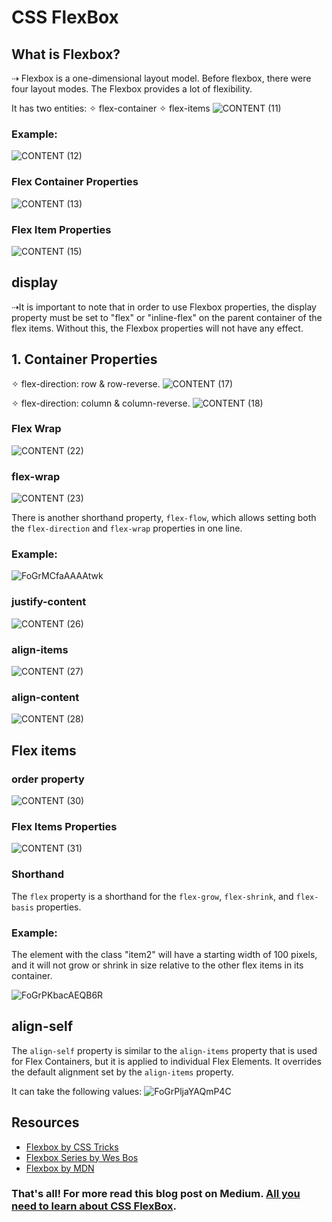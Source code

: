 # CSS FlexBox

## What is Flexbox?

⇢ Flexbox is a one-dimensional layout model. Before flexbox, there were four layout modes. The Flexbox provides a lot of flexibility.

It has two entities:
✧ flex-container
✧ flex-items
![CONTENT (11)](https://github.com/ishratUmar18/upskill-frontend/assets/47534248/5a541459-9499-4d9e-be7a-c3f3631c7c08)

### Example:

![CONTENT (12)](https://github.com/ishratUmar18/upskill-frontend/assets/47534248/926a4cd2-725f-4e57-ae04-c384645044fa)

### Flex Container Properties

![CONTENT (13)](https://github.com/ishratUmar18/upskill-frontend/assets/47534248/5c422618-ef6f-45dd-b320-f8a3de6ab753)

### Flex Item Properties
![CONTENT (15)](https://github.com/ishratUmar18/upskill-frontend/assets/47534248/329734e8-cd3f-4a27-8c82-d4f4078c027c)

## display

⇢It is important to note that in order to use Flexbox properties, the display property must be set to "flex" or
"inline-flex" on the parent container of the flex items. Without this, the Flexbox properties will not have any effect.

## 1. Container Properties

✧ flex-direction: row & row-reverse.
![CONTENT (17)](https://github.com/ishratUmar18/upskill-frontend/assets/47534248/d83c44dc-a1da-4097-8c3f-c37164144d61)

✧ flex-direction: column & column-reverse.
![CONTENT (18)](https://github.com/ishratUmar18/upskill-frontend/assets/47534248/e863caba-6ea0-4e31-8aae-20828005c70a)

### Flex Wrap
![CONTENT (22)](https://github.com/ishratUmar18/upskill-frontend/assets/47534248/3094df5c-3e45-4173-865e-632eca69b44c)

### flex-wrap

![CONTENT (23)](https://github.com/ishratUmar18/upskill-frontend/assets/47534248/e5addbbf-2848-4f84-99a9-fe6e41a97cb2)

There is another shorthand property, `flex-flow`, which allows setting both the `flex-direction` and `flex-wrap` properties in one line.

### Example:

![FoGrMCfaAAAAtwk](https://github.com/ishratUmar18/upskill-frontend/assets/47534248/51d58d3e-0f7e-4240-85b7-da65dbbde2ad)

###  justify-content

![CONTENT (26)](https://github.com/ishratUmar18/upskill-frontend/assets/47534248/1066703f-d62c-4c93-9412-551d467cdb76)

### align-items

![CONTENT (27)](https://github.com/ishratUmar18/upskill-frontend/assets/47534248/36c60ea4-aecc-4321-89db-1e0cf5ef7980)

### align-content

![CONTENT (28)](https://github.com/ishratUmar18/upskill-frontend/assets/47534248/95484b41-ddc5-4396-be8d-6ee12afabada)

## Flex items
### order property

![CONTENT (30)](https://github.com/ishratUmar18/upskill-frontend/assets/47534248/a49c9b33-cb31-429b-95fd-b954dbff8c22)

### Flex Items Properties

![CONTENT (31)](https://github.com/ishratUmar18/upskill-frontend/assets/47534248/65d95d57-48c6-4c99-b75b-ad9bc4e6810a)

### Shorthand
The `flex` property is a shorthand for the `flex-grow`, `flex-shrink`, and `flex-basis` properties.

### Example:
The element with the class "item2" will have a starting width of 100 pixels, and it will not grow or shrink in size
relative to the other flex items in its container.

![FoGrPKbacAEQB6R](https://github.com/ishratUmar18/upskill-frontend/assets/47534248/fbeabab3-4ff6-4116-abd3-d39146fdb72f)


## align-self
The `align-self` property is similar to the `align-items` property that is used for Flex Containers, but it is 
applied to individual Flex Elements. It overrides the default alignment set by the `align-items` property.

It can take the following values:
![FoGrPljaYAQmP4C](https://github.com/ishratUmar18/upskill-frontend/assets/47534248/736d4a79-2cff-4805-9f8a-9c2c182a3846)

## Resources
- [Flexbox by CSS Tricks](https://css-tricks.com/snippets/css/a-guide-to-flexbox/)
- [Flexbox Series by Wes Bos](https://flexbox.io/)
- [Flexbox by MDN](https://developer.mozilla.org/en-US/docs/Learn/CSS/CSS_layout/Flexbox)

### That's all! For more read this blog post on Medium. [All you need to learn about CSS FlexBox](https://ishratumar.medium.com/css-flexbox-eb9dc69c4a6a).
